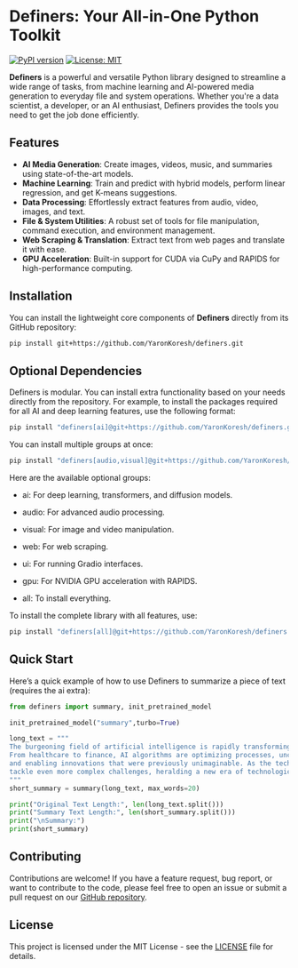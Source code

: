 # Definers: Your All-in-One Python Toolkit

[![PyPI version](https://badge.fury.io/py/definers.svg)](https://badge.fury.io/py/definers)
[![License: MIT](https://img.shields.io/badge/License-MIT-yellow.svg)](https://opensource.org/licenses/MIT)

**Definers** is a powerful and versatile Python library designed to streamline a wide range of tasks, from machine learning and AI-powered media generation to everyday file and system operations. Whether you're a data scientist, a developer, or an AI enthusiast, Definers provides the tools you need to get the job done efficiently.

## Features

-   **AI Media Generation**: Create images, videos, music, and summaries using state-of-the-art models.
-   **Machine Learning**: Train and predict with hybrid models, perform linear regression, and get K-means suggestions.
-   **Data Processing**: Effortlessly extract features from audio, video, images, and text.
-   **File & System Utilities**: A robust set of tools for file manipulation, command execution, and environment management.
-   **Web Scraping & Translation**: Extract text from web pages and translate it with ease.
-   **GPU Acceleration**: Built-in support for CUDA via CuPy and RAPIDS for high-performance computing.

## Installation

You can install the lightweight core components of **Definers** directly from its GitHub repository:

```bash
pip install git+https://github.com/YaronKoresh/definers.git
```

## Optional Dependencies

Definers is modular. You can install extra functionality based on your needs directly from the repository. For example, to install the packages required for all AI and deep learning features, use the following format:

```bash
pip install "definers[ai]@git+https://github.com/YaronKoresh/definers.git"
```

You can install multiple groups at once:

```bash
pip install "definers[audio,visual]@git+https://github.com/YaronKoresh/definers.git"
```

Here are the available optional groups:

- ai: For deep learning, transformers, and diffusion models.

- audio: For advanced audio processing.

- visual: For image and video manipulation.

- web: For web scraping.

- ui: For running Gradio interfaces.

- gpu: For NVIDIA GPU acceleration with RAPIDS.

- all: To install everything.

To install the complete library with all features, use:

```bash
pip install "definers[all]@git+https://github.com/YaronKoresh/definers.git"
```

## Quick Start

Here’s a quick example of how to use Definers to summarize a piece of text (requires the ai extra):

```python
from definers import summary, init_pretrained_model

init_pretrained_model("summary",turbo=True)

long_text = """
The burgeoning field of artificial intelligence is rapidly transforming industries worldwide.
From healthcare to finance, AI algorithms are optimizing processes, uncovering insights from vast datasets,
and enabling innovations that were previously unimaginable. As the technology matures, it promises to
tackle even more complex challenges, heralding a new era of technological advancement.
"""
short_summary = summary(long_text, max_words=20)

print("Original Text Length:", len(long_text.split()))
print("Summary Text Length:", len(short_summary.split()))
print("\nSummary:")
print(short_summary)
```

## Contributing

Contributions are welcome! If you have a feature request, bug report, or want to contribute to the code, please feel free to open an issue or submit a pull request on our [GitHub repository](https://github.com/YaronKoresh/definers).

## License

This project is licensed under the MIT License - see the [LICENSE](https://github.com/YaronKoresh/definers/LICENSE) file for details.